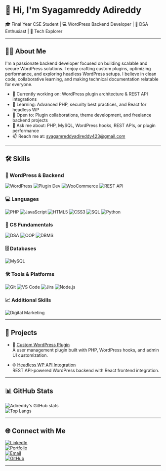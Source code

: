 # 👋 Hi, I'm Syagamreddy Adireddy  
🎓 Final Year CSE Student | 💻 WordPress Backend Developer | 🧠 DSA Enthusiast | 🚀 Tech Explorer

---

## 🙋‍♂️ About Me  
I'm a passionate backend developer focused on building scalable and secure WordPress solutions. I enjoy crafting custom plugins, optimizing performance, and exploring headless WordPress setups. I believe in clean code, collaborative learning, and making technical documentation relatable for everyone.

- 🔭 Currently working on: WordPress plugin architecture & REST API integrations  
- 🌱 Learning: Advanced PHP, security best practices, and React for headless WP  
- 👯 Open to: Plugin collaborations, theme development, and freelance backend projects  
- 💬 Ask me about: PHP, MySQL, WordPress hooks, REST APIs, or plugin performance  
- 📫 Reach me at: [syagamreddyadireddy423@gmail.com](mailto:syagamreddyadireddy423@gmail.com)

---

## 🛠️ Skills

### 🔧 WordPress & Backend  
![WordPress](https://img.shields.io/badge/-WordPress-21759B?style=flat-square&logo=wordpress&logoColor=white)
![Plugin Dev](https://img.shields.io/badge/-Plugin_Development-5A5A5A?style=flat-square&logo=wordpress&logoColor=white)
![WooCommerce](https://img.shields.io/badge/-WooCommerce-96588A?style=flat-square&logo=woocommerce&logoColor=white)
![REST API](https://img.shields.io/badge/-REST_API-4CAF50?style=flat-square&logo=postman&logoColor=white)

### 💻 Languages  
![PHP](https://img.shields.io/badge/-PHP-777BB4?style=flat-square&logo=php&logoColor=white)
![JavaScript](https://img.shields.io/badge/-JavaScript-F7DF1E?style=flat-square&logo=javascript&logoColor=black)
![HTML5](https://img.shields.io/badge/-HTML5-E34F26?style=flat-square&logo=html5&logoColor=white)
![CSS3](https://img.shields.io/badge/-CSS3-1572B6?style=flat-square&logo=css3&logoColor=white)
![SQL](https://img.shields.io/badge/-SQL-4479A1?style=flat-square&logo=mysql&logoColor=white)
![Python](https://img.shields.io/badge/-Python-3776AB?style=flat-square&logo=python&logoColor=white)

### 🧠 CS Fundamentals  
![DSA](https://img.shields.io/badge/-DSA-8E44AD?style=flat-square&logo=codeforces&logoColor=white)
![OOP](https://img.shields.io/badge/-OOP-2980B9?style=flat-square&logo=codewars&logoColor=white)
![DBMS](https://img.shields.io/badge/-DBMS-27AE60?style=flat-square&logo=databricks&logoColor=white)

### 🗄️ Databases  
![MySQL](https://img.shields.io/badge/-MySQL-4479A1?style=flat-square&logo=mysql&logoColor=white)

### 🛠️ Tools & Platforms  
![Git](https://img.shields.io/badge/-Git-F05032?style=flat-square&logo=git&logoColor=white)
![VS Code](https://img.shields.io/badge/-VS_Code-007ACC?style=flat-square&logo=visual-studio-code&logoColor=white)
![Jira](https://img.shields.io/badge/-Jira-0052CC?style=flat-square&logo=jira&logoColor=white)
![Node.js](https://img.shields.io/badge/-Node.js-339933?style=flat-square&logo=node.js&logoColor=white)

### 📈 Additional Skills  
![Digital Marketing](https://img.shields.io/badge/-Digital_Marketing-FF6C37?style=flat-square&logo=google-analytics&logoColor=white)

---

## 🚀 Projects

- 🔌 [Custom WordPress Plugin](https://github.com/Adireddy113/custom-wordpress-plugin)  
  A user management plugin built with PHP, WordPress hooks, and admin UI customization.

- 🌐 [Headless WP API Integration](https://github.com/Adireddy113/headless-wp-api)  
  REST API-powered WordPress backend with React frontend integration.

---

## 📊 GitHub Stats  
![Adireddy's GitHub stats](https://github-readme-stats.vercel.app/api?username=Adireddy113&show_icons=true&theme=radical)  
![Top Langs](https://github-readme-stats.vercel.app/api/top-langs/?username=Adireddy113&layout=compact&theme=radical)

---

## 🌐 Connect with Me  
[![LinkedIn](https://img.shields.io/badge/-LinkedIn-blue?style=flat-square&logo=linkedin&logoColor=white)](https://linkedin.com/in/syagamreddy-adireddy)  
[![Portfolio](https://img.shields.io/badge/-Portfolio-blue?style=flat-square&logo=Google-chrome&logoColor=white)](https://portfolio.zenvita.in)  
[![Email](https://img.shields.io/badge/-Email-D14836?style=flat-square&logo=gmail&logoColor=white)](mailto:syagamreddyadireddy423@gmail.com)  
[![GitHub](https://img.shields.io/badge/-GitHub-black?style=flat-square&logo=github&logoColor=white)](https://github.com/Adireddy113)

---

